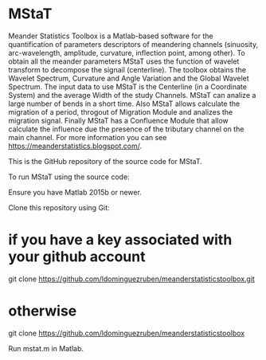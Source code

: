 # MStaT

Meander Statistics Toolbox is a Matlab-based software for the quantification of parameters descriptors of meandering channels (sinuosity, arc-wavelength, amplitude, curvature, inflection point, among other). To obtain all the meander parameters MStaT uses the  function of wavelet transform to decompose the signail (centerline). The toolbox obtains the Wavelet Spectrum, Curvature and  Angle Variation and the Global Wavelet Spectrum. The input data to use MStaT is the Centerline (in a Coordinate System) and the average Width of the study Channels. MStaT can analize a large number of bends in a short time. Also MStaT allows calculate the migration of a period, throgout of Migration Module and analizes the migration signal. Finally MStaT has a Confluence Module that allow calculate the influence due the presence of the tributary channel on the main channel. For more information you can see https://meanderstatistics.blogspot.com/.

This is the GitHub repository of the source code for MStaT.

To run MStaT using the source code:

Ensure you have Matlab 2015b or newer.

Clone this repository using Git:

 # if you have a key associated with your github account
 git clone https://github.com/ldominguezruben/meanderstatisticstoolbox.git

 # otherwise
 git clone https://github.com/ldominguezruben/meanderstatisticstoolbox

Run mstat.m in Matlab.

